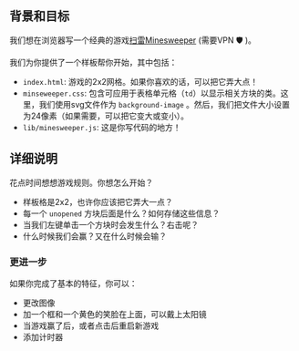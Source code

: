 ## 背景和目标

我们想在浏览器写一个经典的游戏[扫雷Minesweeper](https://www.google.com/search?tbm=isch&q=minesweeper+windows) (需要VPN 🛡 )。

我们为你提供了一个样板帮你开始，其中包括：

- `index.html`: 游戏的2x2网格。如果你喜欢的话，可以把它弄大点！
- `minseweeper.css`: 包含可应用于表格单元格（`td`）以显示相关方块的类。这里，我们使用svg文件作为 `background-image` 。然后，我们把文件大小设置为24像素（如果需要，可以把它变大或变小）。
- `lib/minesweeper.js`: 这是你写代码的地方！

## 详细说明

花点时间想想游戏规则。你想怎么开始？

- 样板格是2x2，也许你应该把它弄大一点？
- 每一个 `unopened` 方块后面是什么？如何存储这些信息？
- 当我们左键单击一个方块时会发生什么？右击呢？
- 什么时候我们会赢？又在什么时候会输？

### 更进一步

如果你完成了基本的特征，你可以：

- 更改图像
- 加一个框和一个黄色的笑脸在上面，可以戴上太阳镜
- 当游戏赢了后，或者点击后重启新游戏
- 添加计时器
